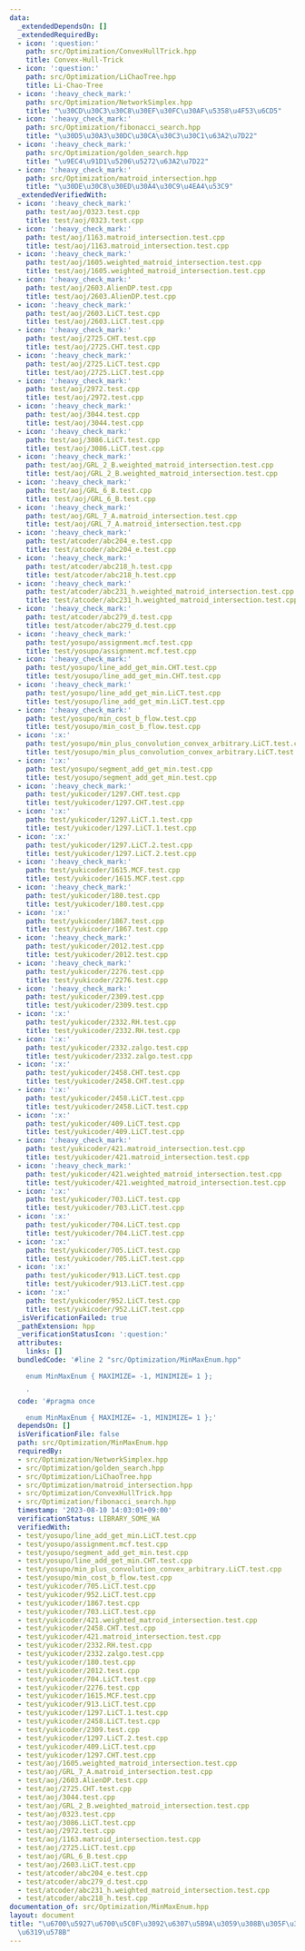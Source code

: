 ```yaml
---
data:
  _extendedDependsOn: []
  _extendedRequiredBy:
  - icon: ':question:'
    path: src/Optimization/ConvexHullTrick.hpp
    title: Convex-Hull-Trick
  - icon: ':question:'
    path: src/Optimization/LiChaoTree.hpp
    title: Li-Chao-Tree
  - icon: ':heavy_check_mark:'
    path: src/Optimization/NetworkSimplex.hpp
    title: "\u30CD\u30C3\u30C8\u30EF\u30FC\u30AF\u5358\u4F53\u6CD5"
  - icon: ':heavy_check_mark:'
    path: src/Optimization/fibonacci_search.hpp
    title: "\u30D5\u30A3\u30DC\u30CA\u30C3\u30C1\u63A2\u7D22"
  - icon: ':heavy_check_mark:'
    path: src/Optimization/golden_search.hpp
    title: "\u9EC4\u91D1\u5206\u5272\u63A2\u7D22"
  - icon: ':heavy_check_mark:'
    path: src/Optimization/matroid_intersection.hpp
    title: "\u30DE\u30C8\u30ED\u30A4\u30C9\u4EA4\u53C9"
  _extendedVerifiedWith:
  - icon: ':heavy_check_mark:'
    path: test/aoj/0323.test.cpp
    title: test/aoj/0323.test.cpp
  - icon: ':heavy_check_mark:'
    path: test/aoj/1163.matroid_intersection.test.cpp
    title: test/aoj/1163.matroid_intersection.test.cpp
  - icon: ':heavy_check_mark:'
    path: test/aoj/1605.weighted_matroid_intersection.test.cpp
    title: test/aoj/1605.weighted_matroid_intersection.test.cpp
  - icon: ':heavy_check_mark:'
    path: test/aoj/2603.AlienDP.test.cpp
    title: test/aoj/2603.AlienDP.test.cpp
  - icon: ':heavy_check_mark:'
    path: test/aoj/2603.LiCT.test.cpp
    title: test/aoj/2603.LiCT.test.cpp
  - icon: ':heavy_check_mark:'
    path: test/aoj/2725.CHT.test.cpp
    title: test/aoj/2725.CHT.test.cpp
  - icon: ':heavy_check_mark:'
    path: test/aoj/2725.LiCT.test.cpp
    title: test/aoj/2725.LiCT.test.cpp
  - icon: ':heavy_check_mark:'
    path: test/aoj/2972.test.cpp
    title: test/aoj/2972.test.cpp
  - icon: ':heavy_check_mark:'
    path: test/aoj/3044.test.cpp
    title: test/aoj/3044.test.cpp
  - icon: ':heavy_check_mark:'
    path: test/aoj/3086.LiCT.test.cpp
    title: test/aoj/3086.LiCT.test.cpp
  - icon: ':heavy_check_mark:'
    path: test/aoj/GRL_2_B.weighted_matroid_intersection.test.cpp
    title: test/aoj/GRL_2_B.weighted_matroid_intersection.test.cpp
  - icon: ':heavy_check_mark:'
    path: test/aoj/GRL_6_B.test.cpp
    title: test/aoj/GRL_6_B.test.cpp
  - icon: ':heavy_check_mark:'
    path: test/aoj/GRL_7_A.matroid_intersection.test.cpp
    title: test/aoj/GRL_7_A.matroid_intersection.test.cpp
  - icon: ':heavy_check_mark:'
    path: test/atcoder/abc204_e.test.cpp
    title: test/atcoder/abc204_e.test.cpp
  - icon: ':heavy_check_mark:'
    path: test/atcoder/abc218_h.test.cpp
    title: test/atcoder/abc218_h.test.cpp
  - icon: ':heavy_check_mark:'
    path: test/atcoder/abc231_h.weighted_matroid_intersection.test.cpp
    title: test/atcoder/abc231_h.weighted_matroid_intersection.test.cpp
  - icon: ':heavy_check_mark:'
    path: test/atcoder/abc279_d.test.cpp
    title: test/atcoder/abc279_d.test.cpp
  - icon: ':heavy_check_mark:'
    path: test/yosupo/assignment.mcf.test.cpp
    title: test/yosupo/assignment.mcf.test.cpp
  - icon: ':heavy_check_mark:'
    path: test/yosupo/line_add_get_min.CHT.test.cpp
    title: test/yosupo/line_add_get_min.CHT.test.cpp
  - icon: ':heavy_check_mark:'
    path: test/yosupo/line_add_get_min.LiCT.test.cpp
    title: test/yosupo/line_add_get_min.LiCT.test.cpp
  - icon: ':heavy_check_mark:'
    path: test/yosupo/min_cost_b_flow.test.cpp
    title: test/yosupo/min_cost_b_flow.test.cpp
  - icon: ':x:'
    path: test/yosupo/min_plus_convolution_convex_arbitrary.LiCT.test.cpp
    title: test/yosupo/min_plus_convolution_convex_arbitrary.LiCT.test.cpp
  - icon: ':x:'
    path: test/yosupo/segment_add_get_min.test.cpp
    title: test/yosupo/segment_add_get_min.test.cpp
  - icon: ':heavy_check_mark:'
    path: test/yukicoder/1297.CHT.test.cpp
    title: test/yukicoder/1297.CHT.test.cpp
  - icon: ':x:'
    path: test/yukicoder/1297.LiCT.1.test.cpp
    title: test/yukicoder/1297.LiCT.1.test.cpp
  - icon: ':x:'
    path: test/yukicoder/1297.LiCT.2.test.cpp
    title: test/yukicoder/1297.LiCT.2.test.cpp
  - icon: ':heavy_check_mark:'
    path: test/yukicoder/1615.MCF.test.cpp
    title: test/yukicoder/1615.MCF.test.cpp
  - icon: ':heavy_check_mark:'
    path: test/yukicoder/180.test.cpp
    title: test/yukicoder/180.test.cpp
  - icon: ':x:'
    path: test/yukicoder/1867.test.cpp
    title: test/yukicoder/1867.test.cpp
  - icon: ':heavy_check_mark:'
    path: test/yukicoder/2012.test.cpp
    title: test/yukicoder/2012.test.cpp
  - icon: ':heavy_check_mark:'
    path: test/yukicoder/2276.test.cpp
    title: test/yukicoder/2276.test.cpp
  - icon: ':heavy_check_mark:'
    path: test/yukicoder/2309.test.cpp
    title: test/yukicoder/2309.test.cpp
  - icon: ':x:'
    path: test/yukicoder/2332.RH.test.cpp
    title: test/yukicoder/2332.RH.test.cpp
  - icon: ':x:'
    path: test/yukicoder/2332.zalgo.test.cpp
    title: test/yukicoder/2332.zalgo.test.cpp
  - icon: ':x:'
    path: test/yukicoder/2458.CHT.test.cpp
    title: test/yukicoder/2458.CHT.test.cpp
  - icon: ':x:'
    path: test/yukicoder/2458.LiCT.test.cpp
    title: test/yukicoder/2458.LiCT.test.cpp
  - icon: ':x:'
    path: test/yukicoder/409.LiCT.test.cpp
    title: test/yukicoder/409.LiCT.test.cpp
  - icon: ':heavy_check_mark:'
    path: test/yukicoder/421.matroid_intersection.test.cpp
    title: test/yukicoder/421.matroid_intersection.test.cpp
  - icon: ':heavy_check_mark:'
    path: test/yukicoder/421.weighted_matroid_intersection.test.cpp
    title: test/yukicoder/421.weighted_matroid_intersection.test.cpp
  - icon: ':x:'
    path: test/yukicoder/703.LiCT.test.cpp
    title: test/yukicoder/703.LiCT.test.cpp
  - icon: ':x:'
    path: test/yukicoder/704.LiCT.test.cpp
    title: test/yukicoder/704.LiCT.test.cpp
  - icon: ':x:'
    path: test/yukicoder/705.LiCT.test.cpp
    title: test/yukicoder/705.LiCT.test.cpp
  - icon: ':x:'
    path: test/yukicoder/913.LiCT.test.cpp
    title: test/yukicoder/913.LiCT.test.cpp
  - icon: ':x:'
    path: test/yukicoder/952.LiCT.test.cpp
    title: test/yukicoder/952.LiCT.test.cpp
  _isVerificationFailed: true
  _pathExtension: hpp
  _verificationStatusIcon: ':question:'
  attributes:
    links: []
  bundledCode: '#line 2 "src/Optimization/MinMaxEnum.hpp"

    enum MinMaxEnum { MAXIMIZE= -1, MINIMIZE= 1 };

    '
  code: '#pragma once

    enum MinMaxEnum { MAXIMIZE= -1, MINIMIZE= 1 };'
  dependsOn: []
  isVerificationFile: false
  path: src/Optimization/MinMaxEnum.hpp
  requiredBy:
  - src/Optimization/NetworkSimplex.hpp
  - src/Optimization/golden_search.hpp
  - src/Optimization/LiChaoTree.hpp
  - src/Optimization/matroid_intersection.hpp
  - src/Optimization/ConvexHullTrick.hpp
  - src/Optimization/fibonacci_search.hpp
  timestamp: '2023-08-10 14:03:01+09:00'
  verificationStatus: LIBRARY_SOME_WA
  verifiedWith:
  - test/yosupo/line_add_get_min.LiCT.test.cpp
  - test/yosupo/assignment.mcf.test.cpp
  - test/yosupo/segment_add_get_min.test.cpp
  - test/yosupo/line_add_get_min.CHT.test.cpp
  - test/yosupo/min_plus_convolution_convex_arbitrary.LiCT.test.cpp
  - test/yosupo/min_cost_b_flow.test.cpp
  - test/yukicoder/705.LiCT.test.cpp
  - test/yukicoder/952.LiCT.test.cpp
  - test/yukicoder/1867.test.cpp
  - test/yukicoder/703.LiCT.test.cpp
  - test/yukicoder/421.weighted_matroid_intersection.test.cpp
  - test/yukicoder/2458.CHT.test.cpp
  - test/yukicoder/421.matroid_intersection.test.cpp
  - test/yukicoder/2332.RH.test.cpp
  - test/yukicoder/2332.zalgo.test.cpp
  - test/yukicoder/180.test.cpp
  - test/yukicoder/2012.test.cpp
  - test/yukicoder/704.LiCT.test.cpp
  - test/yukicoder/2276.test.cpp
  - test/yukicoder/1615.MCF.test.cpp
  - test/yukicoder/913.LiCT.test.cpp
  - test/yukicoder/1297.LiCT.1.test.cpp
  - test/yukicoder/2458.LiCT.test.cpp
  - test/yukicoder/2309.test.cpp
  - test/yukicoder/1297.LiCT.2.test.cpp
  - test/yukicoder/409.LiCT.test.cpp
  - test/yukicoder/1297.CHT.test.cpp
  - test/aoj/1605.weighted_matroid_intersection.test.cpp
  - test/aoj/GRL_7_A.matroid_intersection.test.cpp
  - test/aoj/2603.AlienDP.test.cpp
  - test/aoj/2725.CHT.test.cpp
  - test/aoj/3044.test.cpp
  - test/aoj/GRL_2_B.weighted_matroid_intersection.test.cpp
  - test/aoj/0323.test.cpp
  - test/aoj/3086.LiCT.test.cpp
  - test/aoj/2972.test.cpp
  - test/aoj/1163.matroid_intersection.test.cpp
  - test/aoj/2725.LiCT.test.cpp
  - test/aoj/GRL_6_B.test.cpp
  - test/aoj/2603.LiCT.test.cpp
  - test/atcoder/abc204_e.test.cpp
  - test/atcoder/abc279_d.test.cpp
  - test/atcoder/abc231_h.weighted_matroid_intersection.test.cpp
  - test/atcoder/abc218_h.test.cpp
documentation_of: src/Optimization/MinMaxEnum.hpp
layout: document
title: "\u6700\u5927\u6700\u5C0F\u3092\u6307\u5B9A\u3059\u308B\u305F\u3081\u306E\u5217\
  \u6319\u578B"
---
```

